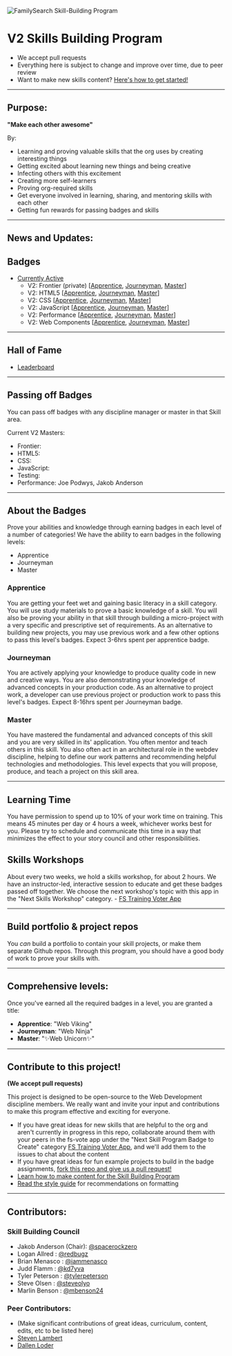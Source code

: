 ![FamilySearch Skill-Building Program](https://edge.fscdn.org/assets/img/theme-engage/assets/images/tree-logotype-1x-94806fd4d3214ea1ab7ce7eac7310d2c.png "FamilySearch Skill-Building Program")

V2 Skills Building Program
==========================

- We accept pull requests
- Everything here is subject to change and improve over time, due to peer review
- Want to make new skills content? [Here's how to get started!](how-to-make-content.md)


-----


## Purpose:
**"Make each other awesome"**

By:

  - Learning and proving valuable skills that the org uses by creating
interesting things
  - Getting excited about learning new things and being creative
  - Infecting others with this excitement
  - Creating more self-learners
  - Proving org-required skills
  - Get everyone involved in learning, sharing, and mentoring skills with each
other
  - Getting fun rewards for passing badges and skills


-----

## News and Updates:

## Badges
- [Currently Active](badges-active/ "Currently Active Badges")
  - V2: Frontier (private)
  [[Apprentice](https://almtools.ldschurch.org/fhconfluence/display/WD/V2+Frontier+-+Apprentice),
  [Journeyman](https://almtools.ldschurch.org/fhconfluence/display/WD/V2+Frontier+-+Journeyman),
  [Master](https://almtools.ldschurch.org/fhconfluence/display/WD/V2+Frontier+-+Master)]
  - V2: HTML5
  [[Apprentice](badges-active/html/apprentice.md),
  [Journeyman](badges-active/html/journeyman.md),
  [Master](badges-active/html/master.md)]
  - V2: CSS
  [[Apprentice](badges-active/css/apprentice.md),
  [Journeyman](badges-active/css/journeyman.md),
  [Master](badges-active/css/master.md)]
  - V2: JavaScript
  [[Apprentice](badges-active/javascript/apprentice.md),
  [Journeyman](badges-active/javascript/journeyman.md),
  [Master](badges-active/javascript/master.md)]
  - V2: Performance
  [[Apprentice](badges-active/performance/apprentice.md),
  [Journeyman](badges-active/performance/journeyman.md),
  [Master](badges-active/performance/master.md)]
  - V2: Web Components
  [[Apprentice](badges-active/web-components/apprentice.md),
  [Journeyman](badges-active/web-components/journeyman.md),
  [Master](badges-active/web-components/master.md)]


-----
<!-- Insert newest badges into table below. Newest on left, up to 5 at once -->
<!-- ## Newest Active Badges
[Performance Journeyman](badges-active/performance/journeyman.md) | [Performance Apprentice](badges-active/performance/apprentice.md)
----------------------------------------------------------------- | -----------------------------------------------------------------
![Performance Journeyman Badge Image](img/badges/perf-journeyman-md.png "Performance Apprentice Badge Image") | ![Performance Apprentice Badge Image](img/badges/perf-apprentice-md.png "Performance Apprentice Badge Image")


-----
-->


## Hall of Fame
- [Leaderboard](https://github.com/fs-webdev/skill-building-program/issues/38 "Hall of Fame Leaderboard")


-----

## Passing off Badges
You can pass off badges with any discipline manager or master in that Skill area.

Current V2 Masters:
- Frontier:
- HTML5:
- CSS:
- JavaScript:
- Testing:
- Performance: Joe Podwys, Jakob Anderson


-----


## About the Badges

Prove your abilities and knowledge through earning badges in each level of a
number of categories!
We have the ability to earn badges in the following levels:

- Apprentice
- Journeyman
- Master

### Apprentice
You are getting your feet wet and gaining basic literacy in a skill category. You will use study materials to prove a basic knowledge of a skill. You will also be proving your ability in that skill through building a micro-project with a very specific and prescriptive set of requirements. As an alternative to building new projects, you may use previous work and a few other options to pass this level's badges. Expect 3-6hrs spent per apprentice badge.

### Journeyman
You are actively applying your knowledge to produce quality code in new and creative ways. You are also demonstrating your knowledge of advanced concepts in your production code. As an alternative to project work, a developer can use previous project or production work to pass this level's badges. Expect 8-16hrs spent per Journeyman badge.

### Master
You have mastered the fundamental and advanced concepts of this skill and you are very skilled in its' application. You often mentor and teach others in this skill. You also often act in an architectural role in the webdev discipline, helping to define our work patterns and recommending helpful technologies and methodologies. This level expects that you will propose, produce, and teach a project on this skill area.


-----


## Learning Time
You have permission to spend up to 10% of your work time on training. This means 45 minutes per day or 4 hours a week, whichever works best for you. Please try to schedule and communicate this time in a way that minimizes the effect to your story council and other responsibilities.


## Skills Workshops
About every two weeks, we hold a skills workshop, for about 2 hours. We have an instructor-led, interactive session to educate and get these badges passed off together. We choose the next workshop's topic with this app in the "Next Skills Workshop" category. - [FS Training Voter App](https://fs-vote.herokuapp.com/?cat=next-skill-workshop)

-----


## Build portfolio & project repos
You *can* build a portfolio to contain your skill projects, or make them separate Github repos. Through this program, you should have a good body of work to prove your skills with.


-----


## Comprehensive levels:
Once you've earned all the required badges in a level, you are granted a title:

- **Apprentice**: "Web Viking"
- **Journeyman**: "Web Ninja"
- **Master**:     ":sparkles:Web Unicorn:sparkles:"


-----

## Contribute to this project!
**(We accept pull requests)**

This project is designed to be open-source to the Web Development discipline
members. We really want and invite your input and contributions to make this
program effective and exciting for everyone.

- If you have great ideas for new
skills that are helpful to the org and aren't currently in progress in this
repo, collaborate around them with your peers in the fs-vote app under the "Next Skill Program Badge to Create" category [FS Training Voter App](https://fs-vote.herokuapp.com/?cat=next-skill-badge), and we'll add them to the issues to chat about the content
- If you have great ideas for fun example projects to build in the badge
assignments, [fork this repo and give us a pull request!](https://github.com/fs-webdev/skill-building-program/fork "Fork this repo")
- [Learn how to make content for the Skill Building Program](how-to-make-content.md)
- [Read the style guide](style-guide.md "Style Guide") for recommendations on formatting


-----


## Contributors:

### Skill Building Council
- Jakob Anderson (Chair): [@spacerockzero](https://github.com/spacerockzero)
- Logan Allred : [@redbugz](https://github.com/redbugz)
- Brian Menasco : [@iammenasco](https://github.com/iammenasco)
- Judd Flamm : [@kd7yva](https://github.com/kd7yva)
- Tyler Peterson : [@tylerpeterson](https://github.com/tylerpeterson)
- Steve Olsen : [@steveolyo](https://github.com/steveolyo)
- Marlin Benson : [@mbenson24](https://github.com/mbenson24)

### Peer Contributors:
- (Make significant contributions of great ideas, curriculum, content, edits,
etc to be listed here)
- [Steven Lambert](https://github.com/straker)
- [Dallen Loder](https://github.com/dllndv)
